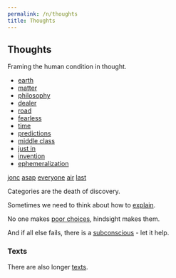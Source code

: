 ```yaml
---
permalink: /n/thoughts
title: Thoughts
---
```


## Thoughts

Framing the human condition in thought.

- [earth](/w/earth)
- [matter](/w/matter)
- [philosophy](/w/philosophy)
- [dealer](/w/dealer)
- [road](/w/road)
- [fearless](/w/fearless)
- [time](/w/time)
- [predictions](/w/predictions)
- [middle class](/w/middle-class)
- [just in](/w/justin)
- [invention](/w/hammer)
- [ephemeralization](/w/ephemeralization)

[jonc](/w/jonc)
[asap](/w/asap)
[everyone](/w/everyone)
[air](/a/air)
[last](/w/blank)

Categories are the death of discovery.

Sometimes we need to think about how to [explain](/w/explain).

No one makes [poor choices](/w/poor-choices), hindsight makes them.

And if all else fails, there is a [subconscious](/w/subconscious) - let it help.

### Texts

There are also longer [texts](/n/texts).
